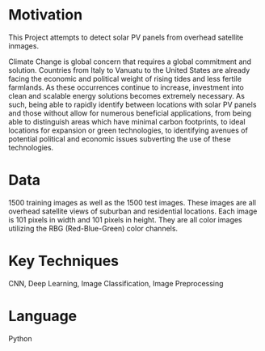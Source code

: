 # Motivation
This Project attempts to detect solar PV panels from overhead satellite inmages.

Climate Change is global concern that requires a global commitment and solution. Countries from Italy to Vanuatu to the United States are already facing the economic and political weight of rising tides and less fertile farmlands. As these occurrences continue to increase, investment into clean and scalable energy solutions becomes extremely necessary. As such, being able to rapidly identify between locations with solar PV panels and those without allow for numerous beneficial applications, from being able to distinguish areas which have minimal carbon footprints, to ideal locations for expansion or green technologies, to identifying avenues of potential political and economic issues subverting the use of these technologies.

# Data
1500 training images as well as the 1500 test images. 
These images are all overhead satellite views of suburban and residential locations. Each image is 101 pixels in width and 101 pixels in height. They are all color images utilizing the RBG (Red-Blue-Green) color channels.

# Key Techniques
CNN, Deep Learning, Image Classification, Image Preprocessing

# Language
Python
